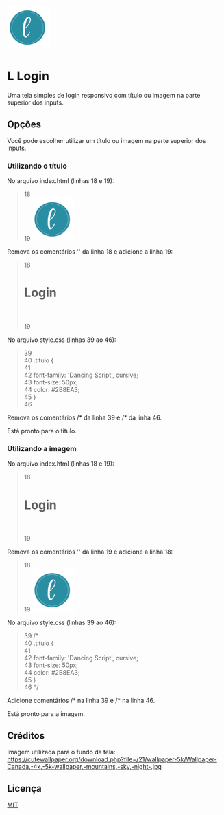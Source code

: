 <h1 align="left">
  <img alt="L" title="L" src="./imagens/logo.png" width="100px" heigth="100px"/>
</h1>

# L Login
Uma tela simples de login responsivo com título ou imagem na parte superior dos inputs.

## Opções
Você pode escolher utilizar um título ou imagem na parte superior dos inputs.

### Utilizando o título

No arquivo index.html (linhas 18 e 19): 
> 18 <!--h1 class="titulo"> Login </h1><br/>-->  
> 19 <img src="imagens/logo.png" width="100px" height="100px"> <br/>

Remova os comentários '<!-- -->' da linha 18 e adicione a linha 19:
> 18 <h1 class="titulo"> Login </h1><br/>  
> 19 <!--img src="imagens/logo.png" width="100px" height="100px"> <br/>-->

No arquivo style.css (linhas 39 ao 46):
> 39   
> 40 .titulo {  
> 41   
> 42 font-family: 'Dancing Script', cursive;  
> 43 font-size: 50px;  
> 44 color: #2B8EA3;  
> 45 }  
> 46 

Remova os comentários /* da linha 39 e /* da linha 46.

Está pronto para o título.

### Utilizando a imagem

No arquivo index.html (linhas 18 e 19): 
> 18 <h1 class="titulo"> Login </h1><br/>  
> 19 <!--img src="imagens/logo.png" width="100px" height="100px"> <br/>-->

Remova os comentários '<!-- -->' da linha 19 e adicione a linha 18:
> 18 <!--h1 class="titulo"> Login </h1><br/>-->  
> 19 <img src="imagens/logo.png" width="100px" height="100px"> <br/>

No arquivo style.css (linhas 39 ao 46):
> 39 /*  
> 40 .titulo {  
> 41   
> 42 font-family: 'Dancing Script', cursive;  
> 43 font-size: 50px;  
> 44 color: #2B8EA3;  
> 45 }  
> 46 */

Adicione comentários /* na linha 39 e /* na linha 46.

Está pronto para a imagem.

## Créditos
Imagem utilizada para o fundo da tela: https://cutewallpaper.org/download.php?file=/21/wallpaper-5k/Wallpaper-Canada,-4k,-5k-wallpaper,-mountains,-sky,-night-.jpg


## Licença
[MIT](https://choosealicense.com/licenses/mit/)
